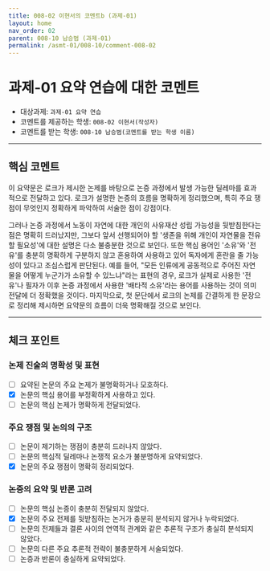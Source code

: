 ```yaml
---
title: 008-02 이현서의 코멘트b (과제-01) 
layout: home
nav_order: 02
parent: 008-10 남승범 (과제-01)
permalink: /asmt-01/008-10/comment-008-02
---
```


# 과제-01 요약 연습에 대한 코멘트

- 대상과제: `과제-01 요약 연습`
- 코멘트를 제공하는 학생: `008-02 이현서(작성자)` 
- 코멘트를 받는 학생: `008-10 남승범(코멘트를 받는 학생 이름)` 

---

## 핵심 코멘트

이 요약문은 로크가 제시한 논제를 바탕으로 논증 과정에서 발생 가능한 딜레마를 효과적으로 전달하고 있다. 로크가 설명한 논증의 흐름을 명확하게 정리했으며, 특히 주요 쟁점이 무엇인지 정확하게 파악하여 서술한 점이 강점이다. 

그러나 논증 과정에서 노동이 자연에 대한 개인의 사유재산 성립 가능성을 뒷받침한다는 점은 명확히 드러났지만, 그보다 앞서 선행되어야 할 '생존을 위해 개인이 자연물을 전유할 필요성'에 대한 설명은 다소 불충분한 것으로 보인다. 또한 핵심 용어인 '소유'와 '전유'를 충분히 명확하게 구분하지 않고 혼용하여 사용하고 있어 독자에게 혼란을 줄 가능성이 있다고 조심스럽게 판단된다. 예를 들어, "모든 인류에게 공동적으로 주어진 자연물을 어떻게 누군가가 소유할 수 있느냐"라는 표현의 경우, 로크가 실제로 사용한 '전유'나 필자가 이후 논증 과정에서 사용한 '배타적 소유'라는 용어를 사용하는 것이 의미 전달에 더 정확했을 것이다. 마지막으로, 첫 문단에서 로크의 논제를 간결하게 한 문장으로 정리해 제시하면 요약문의 흐름이 더욱 명확해질 것으로 보인다.

---

## 체크 포인트

### 논제 진술의 명확성 및 표현  
- [ ] 요약된 논문의 주요 논제가 불명확하거나 모호하다.  
- [x] 논문의 핵심 용어를 부정확하게 사용하고 있다.  
- [ ] 논문의 핵심 논제가 명확하게 전달되었다.  

### 주요 쟁점 및 논의의 구조  
- [ ] 논문이 제기하는 쟁점이 충분히 드러나지 않았다.  
- [ ] 논문의 핵심적 딜레마나 논쟁적 요소가 불분명하게 요약되었다.  
- [x] 논문의 주요 쟁점이 명확히 정리되었다.  

### 논증의 요약 및 반론 고려  
- [ ] 논문의 핵심 논증이 충분히 전달되지 않았다.  
- [x] 논문의 주요 전제를 뒷받침하는 논거가 충분히 분석되지 않거나 누락되었다.  
- [ ] 논문의 전제들과 결론 사이의 연역적 관계와 같은 추론적 구조가 충실히 분석되지 않았다.  
- [ ] 논문의 다른 주요 추론적 전략이 불충분하게 서술되었다.
- [ ] 논증과 반론이 충실하게 요약되었다. 